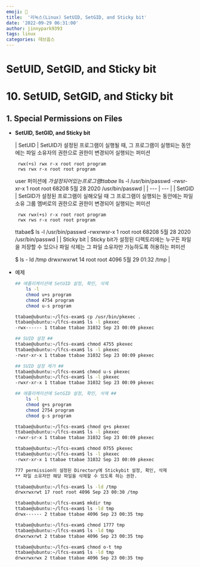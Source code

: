 ```yaml
---
emoji: 💫
title:  '리눅스(Linux) SetUID, SetGID, and Sticky bit'
date: '2022-09-29 06:31:00'
author: jinnypark9393
tags: linux
categories: 데브옵스
---
```


# SetUID, SetGID, and Sticky bit

# 10. SetUID, SetGID, and Sticky bit

## 1. Special Permissions on Files

- **SetUID, SetGID, and Sticky bit**
    
    
    | SetUID | SetUID가 설정된 프로그램이 실행될 때, 그 프로그램이 실행되는 동안에는 파일 소유자의 권한으로 권한이 변경되어 실행되는 퍼미션
    
       rwx(+s) rwx r-x root root program
       rws rwx r-x root root program
    
    user 퍼미션에 $가 설정되어있는 프로그램
    ttabae$ lls -l /usr/bin/passwd
    -rwsr-xr-x 1 root root 68208 5월 28 2020 /usr/bin/passwd |
    | --- | --- |
    | SetGID | SetGID가 설정된 프로그램이 실해오딜 때 그 프로그램이 실행되는 동안에는 파일 소유 그룹 멤버로의 권한으로 권한이 변경되어 실행되는 퍼미션
    
       rwx rwx(+s) r-x root root program
       rwx rws r-x root root program
    
    ttabae$ ls -l /usr/bin/passwd
    -rwxrwsr-x 1 root root 68208 5월 28 2020 /usr/bin/passwd |
    | Sticky bit | Sticky bit가 설정된 디렉토리에는 누구든 파일을 저장할 수 있으나 파일 삭제는 그 파일 소유자만 가능하도록 허용하는 퍼미션
    
    $ ls - ld /tmp
    drwxrwxrwt 14 root root 4096 5월 29 01:32 /tmp |

- 예제
    
    ```bash
    ## 애플리케이션에 SetUID 설정, 확인, 삭제
        ls -l
        chmod u+s program
        chmod 4754 program
        chmod u-s program
    
    ttabae@ubuntu:~/lfcs-exam$ cp /usr/bin/pkexec .
    ttabae@ubuntu:~/lfcs-exam$ ls -l pkexec 
    -rwx------ 1 ttabae ttabae 31032 Sep 23 00:09 pkexec
    
    ## SUID 설정 ##
    ttabae@ubuntu:~/lfcs-exam$ chmod 4755 pkexec
    ttabae@ubuntu:~/lfcs-exam$ ls -l pkexec 
    -rwsr-xr-x 1 ttabae ttabae 31032 Sep 23 00:09 pkexec
    
    ## SUID 설정 제거 ## 
    ttabae@ubuntu:~/lfcs-exam$ chmod u-s pkexec 
    ttabae@ubuntu:~/lfcs-exam$ ls -l pkexec 
    -rwxr-xr-x 1 ttabae ttabae 31032 Sep 23 00:09 pkexec
    
    ## 애플리케이션에 SetGID 설정, 확인, 삭제 ## 
        ls -l
        chmod g+s program
        chmod 2754 program
        chmod g-s program
    
    ttabae@ubuntu:~/lfcs-exam$ chmod g+s pkexec 
    ttabae@ubuntu:~/lfcs-exam$ ls -l pkexec 
    -rwxr-sr-x 1 ttabae ttabae 31032 Sep 23 00:09 pkexec
    
    ttabae@ubuntu:~/lfcs-exam$ chmod 0755 pkexec 
    ttabae@ubuntu:~/lfcs-exam$ ls -l pkexec 
    -rwxr-xr-x 1 ttabae ttabae 31032 Sep 23 00:09 pkexec
    
    777 permission이 설정된 Directory에 Stickybit 설정, 확인, 삭제
    ** 파일 소유자만 해당 파일을 삭제할 수 있도록 하는 권한.
    
    ttabae@ubuntu:~/lfcs-exam$ ls -ld /tmp
    drwxrwxrwt 17 root root 4096 Sep 23 00:30 /tmp
    
    ttabae@ubuntu:~/lfcs-exam$ mkdir tmp
    ttabae@ubuntu:~/lfcs-exam$ ls -ld tmp
    drwx------ 2 ttabae ttabae 4096 Sep 23 00:35 tmp
    
    ttabae@ubuntu:~/lfcs-exam$ chmod 1777 tmp
    ttabae@ubuntu:~/lfcs-exam$ ls -ld tmp
    drwxrwxrwt 2 ttabae ttabae 4096 Sep 23 00:35 tmp
    
    ttabae@ubuntu:~/lfcs-exam$ chmod o-t tmp
    ttabae@ubuntu:~/lfcs-exam$ ls -ld tmp
    drwxrwxrwx 2 ttabae ttabae 4096 Sep 23 00:35 tmp
    ```

<br/>